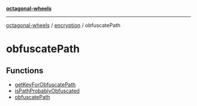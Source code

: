 [**octagonal-wheels**](../../README.md)

***

[octagonal-wheels](../../modules.md) / [encryption](../README.md) / obfuscatePath

# obfuscatePath

## Functions

- [getKeyForObfuscatePath](getKeyForObfuscatePath/README.md)
- [isPathProbablyObfuscated](isPathProbablyObfuscated/README.md)
- [obfuscatePath](obfuscatePath/README.md)

